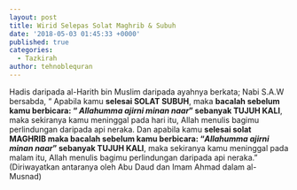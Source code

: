 ```yaml
---
layout: post
title: Wirid Selepas Solat Maghrib & Subuh
date: '2018-05-03 01:45:33 +0000'
published: true
categories:
  - Tazkirah
author: tehnoblequran
---
```

Hadis daripada al-Harith bin Muslim daripada ayahnya berkata; Nabi S.A.W bersabda, “ Apabila kamu **selesai SOLAT SUBUH**, maka **bacalah sebelum kamu berbicara: “ _Allahumma ajirni minan naar_” sebanyak TUJUH KALI**, maka sekiranya kamu meninggal pada hari itu, Allah menulis bagimu perlindungan daripada api neraka. Dan apabila kamu **selesai solat MAGHRIB maka bacalah sebelum kamu berbicara: “_Allahumma ajirni minan naar_” sebanyak TUJUH KALI**,  maka sekiranya kamu meninggal pada malam itu, Allah menulis bagimu  perlindungan daripada api neraka.” (Diriwayatkan antaranya oleh Abu Daud  dan Imam Ahmad dalam al-Musnad)
